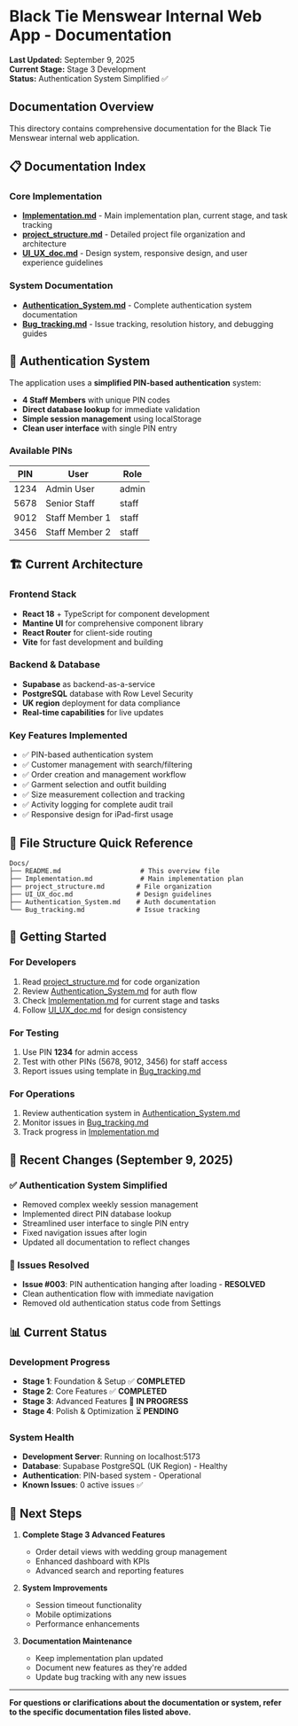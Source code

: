 # Black Tie Menswear Internal Web App - Documentation

**Last Updated:** September 9, 2025  
**Current Stage:** Stage 3 Development  
**Status:** Authentication System Simplified ✅

## Documentation Overview

This directory contains comprehensive documentation for the Black Tie Menswear internal web application.

## 📋 Documentation Index

### Core Implementation
- **[Implementation.md](./Implementation.md)** - Main implementation plan, current stage, and task tracking
- **[project_structure.md](./project_structure.md)** - Detailed project file organization and architecture
- **[UI_UX_doc.md](./UI_UX_doc.md)** - Design system, responsive design, and user experience guidelines

### System Documentation
- **[Authentication_System.md](./Authentication_System.md)** - Complete authentication system documentation
- **[Bug_tracking.md](./Bug_tracking.md)** - Issue tracking, resolution history, and debugging guides

## 🔐 Authentication System

The application uses a **simplified PIN-based authentication** system:

- **4 Staff Members** with unique PIN codes
- **Direct database lookup** for immediate validation
- **Simple session management** using localStorage
- **Clean user interface** with single PIN entry

### Available PINs
| PIN | User | Role |
|-----|------|------|
| 1234 | Admin User | admin |
| 5678 | Senior Staff | staff |
| 9012 | Staff Member 1 | staff |
| 3456 | Staff Member 2 | staff |

## 🏗️ Current Architecture

### Frontend Stack
- **React 18** + TypeScript for component development
- **Mantine UI** for comprehensive component library
- **React Router** for client-side routing
- **Vite** for fast development and building

### Backend & Database
- **Supabase** as backend-as-a-service
- **PostgreSQL** database with Row Level Security
- **UK region** deployment for data compliance
- **Real-time capabilities** for live updates

### Key Features Implemented
- ✅ PIN-based authentication system
- ✅ Customer management with search/filtering
- ✅ Order creation and management workflow
- ✅ Garment selection and outfit building
- ✅ Size measurement collection and tracking
- ✅ Activity logging for complete audit trail
- ✅ Responsive design for iPad-first usage

## 📁 File Structure Quick Reference

```
Docs/
├── README.md                    # This overview file
├── Implementation.md            # Main implementation plan
├── project_structure.md        # File organization
├── UI_UX_doc.md                # Design guidelines
├── Authentication_System.md    # Auth documentation
└── Bug_tracking.md             # Issue tracking
```

## 🚀 Getting Started

### For Developers
1. Read [project_structure.md](./project_structure.md) for code organization
2. Review [Authentication_System.md](./Authentication_System.md) for auth flow
3. Check [Implementation.md](./Implementation.md) for current stage and tasks
4. Follow [UI_UX_doc.md](./UI_UX_doc.md) for design consistency

### For Testing
1. Use PIN **1234** for admin access
2. Test with other PINs (5678, 9012, 3456) for staff access
3. Report issues using template in [Bug_tracking.md](./Bug_tracking.md)

### For Operations
1. Review authentication system in [Authentication_System.md](./Authentication_System.md)
2. Monitor issues in [Bug_tracking.md](./Bug_tracking.md)
3. Track progress in [Implementation.md](./Implementation.md)

## 🔄 Recent Changes (September 9, 2025)

### ✅ Authentication System Simplified
- Removed complex weekly session management
- Implemented direct PIN database lookup
- Streamlined user interface to single PIN entry
- Fixed navigation issues after login
- Updated all documentation to reflect changes

### 🐛 Issues Resolved
- **Issue #003**: PIN authentication hanging after loading - **RESOLVED**
- Clean authentication flow with immediate navigation
- Removed old authentication status code from Settings

## 📊 Current Status

### Development Progress
- **Stage 1**: Foundation & Setup ✅ **COMPLETED**
- **Stage 2**: Core Features ✅ **COMPLETED**  
- **Stage 3**: Advanced Features 🚧 **IN PROGRESS**
- **Stage 4**: Polish & Optimization ⏳ **PENDING**

### System Health
- **Development Server**: Running on localhost:5173
- **Database**: Supabase PostgreSQL (UK Region) - Healthy
- **Authentication**: PIN-based system - Operational
- **Known Issues**: 0 active issues ✅

## 🎯 Next Steps

1. **Complete Stage 3 Advanced Features**
   - Order detail views with wedding group management
   - Enhanced dashboard with KPIs
   - Advanced search and reporting features

2. **System Improvements**
   - Session timeout functionality
   - Mobile optimizations
   - Performance enhancements

3. **Documentation Maintenance**
   - Keep implementation plan updated
   - Document new features as they're added
   - Update bug tracking with any new issues

---

**For questions or clarifications about the documentation or system, refer to the specific documentation files listed above.**